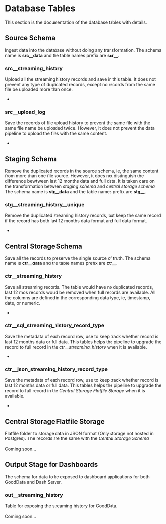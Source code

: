 # Database Tables
This section is the documentation of the database tables with details.

## Source Schema
Ingest data into the database without doing any transformation. The schema name is <b>src__data</b> and the table names prefix are <b>scr__</b>.

### src__streaming_history
Upload all the streaming history records and save in this table. It does not prevent any type of duplicated records, except no records from the same file be uploaded more than once.

<ul>
	<li></li>
</ul>


### src__upload_log
Save the records of file upload history to prevent the same file with the same file name be uploaded twice. However, it does not prevent the data pipeline to upload the files with the same content.

<ul>
	<li></li>
</ul>

## Staging Schema
Remove the duplicated records in the source schema, ie, the same content from more than one file source. However, it does not distinguish the difference bewtween last 12 months data and full data. It is taken care on the transformation between <i>staging schema</i> and <i>central storage schema</i> The schema name is <b>stg__data</b> and the table names prefix are <b>stg__</b>.

### stg__streaming_history__unique
Remove the duplicated streaming history records, but keep the same record if the record has both last 12 months data format and full data format.

<ul>
	<li></li>
</ul>


## Central Storage Schema
Save all the records to preserve the single source of truth. The schema name is <b>ctr__data</b> and the table names prefix are <b>ctr__</b>.

### ctr__streaming_history
Save all streaming records. The table would have no duplicated records, last 12 mos records would be removed when full records are available. All the columns are defined in the corresponding data type, ie, timestamp, date, or numeric.

<ul>
	<li></li>
</ul>

### ctr__sql_streaming_history_record_type
Save the metadata of each record row, use to keep track whether record is last 12 months data or full data. This tables helps the pipeline to upgrade the record to full record in the <i>ctr__streaming_history</i> when it is available.


<ul>
	<li></li>
</ul>

### ctr__json_streaming_history_record_type
Save the metadata of each record row, use to keep track whether record is last 12 months data or full data. This tables helps the pipeline to upgrade the record to full record in the <i>Central Storage Flatfile Storage</i> when it is available.


<ul>
	<li></li>
</ul>

## Central Storage Flatfile Storage
Flatfile folder to storage data in JSON format (Only storage not hosted in Postgres). The records are the same with the <i>Central Storage Schema</i>
<br><br>
Coming soon...

## Output Stage for Dashboards
The schema for data to be exposed to dashboard applications for both GoodData and Dash Server.

### out__streaming_history
Table for exposing the streaming history for GoodData. 
<br><br>
Coming soon...